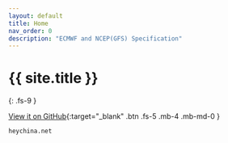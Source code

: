 ```yaml
---
layout: default
title: Home
nav_order: 0
description: "ECMWF and NCEP(GFS) Specification"
---
```


# {{ site.title }}
{: .fs-9 }

<!-- ECMWF and NCEP(GFS) Specification
{: .fs-6 .fw-300 } -->

<!-- [Get started now](#getting-started){: .btn .btn-primary .fs-5 .mb-4 .mb-md-0 .mr-2 } -->
[View it on GitHub][Just the Docs repo]{:target="_blank" .btn .fs-5 .mb-4 .mb-md-0 }

```
heychina.net 
```

[Just the Docs repo]: https://github.com/helloyuzz/heychina.net